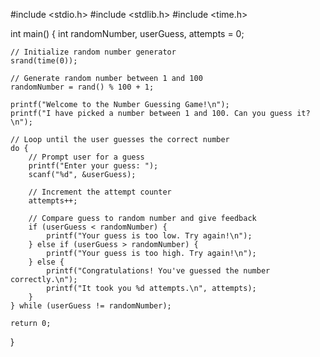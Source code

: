 #include <stdio.h>
#include <stdlib.h>
#include <time.h>

int main() {
    int randomNumber, userGuess, attempts = 0;

    // Initialize random number generator
    srand(time(0));

    // Generate random number between 1 and 100
    randomNumber = rand() % 100 + 1;

    printf("Welcome to the Number Guessing Game!\n");
    printf("I have picked a number between 1 and 100. Can you guess it?\n");

    // Loop until the user guesses the correct number
    do {
        // Prompt user for a guess
        printf("Enter your guess: ");
        scanf("%d", &userGuess);

        // Increment the attempt counter
        attempts++;

        // Compare guess to random number and give feedback
        if (userGuess < randomNumber) {
            printf("Your guess is too low. Try again!\n");
        } else if (userGuess > randomNumber) {
            printf("Your guess is too high. Try again!\n");
        } else {
            printf("Congratulations! You've guessed the number correctly.\n");
            printf("It took you %d attempts.\n", attempts);
        }
    } while (userGuess != randomNumber);

    return 0;
}
